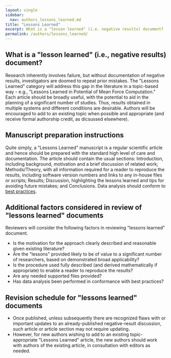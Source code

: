 ```yaml
---
layout: single
sidebar:
  nav: authors_lessons_learned.md
title: "Lessons Learned"
excerpt: What is a "lesson learned" (i.e. negative results) document?
permalink: /authors/lessons_learned/
---
```


## What is a "lesson learned" (i.e., negative results) document?
Research inherently involves failure, but without documentation of negative results, investigators are doomed to repeat prior mistakes.
The "Lessons Learned" category will address this gap in the literature in a topic-based way - e.g., "Lessons Learned in Potential of Mean Force Computation."
Each article should be broadly useful, with the potential to aid in the planning of a significant number of studies.
Thus, results obtained in multiple systems and different conditions are desirable.
Authors will be encouraged to add to an existing topic when possible and appropriate (and receive formal authorship credit, as dicsussed elsewhere).

## Manuscript preparation instructions
Quite simply, a "Lessons Learned" manuscript is a regular scientific article and hence should be prepared with the standard high level of care and documentation.
The article should contain the usual sections: Introduction, including background, motivation and a brief discussion of related work; Methods/Theory, with all information required for a reader to reproduce the results, including software version numbers and links to any in-house files or scripts; Results; Discussion, highlighting the lessons learned and tips for avoiding future mistakes; and Conclusions.
Data analysis should conform to [best practices](https://github.com/dmzuckerman/Sampling-Uncertainty).


## Additional factors considered in review of "lessons learned" documents
Reviewers will consider the following factors in reviewing "lessons learned" document.
* Is the motivation for the approach clearly described and reasonable given existing literature?
* Are the "lessons" provided likely to be of value to a significant number of researchers, based on demonstrated broad applicability?
* Is the procedure used fully described (and derived mathematically if appropriate) to enable a reader to reproduce the results?
* Are any needed supported files provided?
* Has data analysis been performed in conformance with best practices?

## Revision schedule for "lessons learned" documents
* Once published, unless subsequently there are recognized flaws with or important updates to an already-published negative-result discussion, such article or article section may not require updating.  
* However, for new authors wishing to add to an existing topic-appropriate "Lessons Learned" article, the new authors should work with authors of the existing article, in consultation with editors as needed.  

